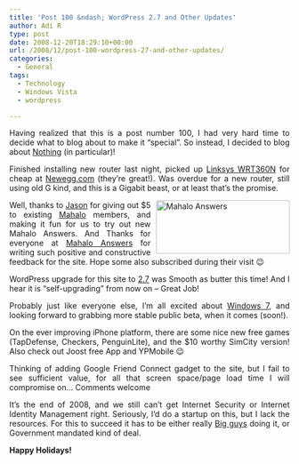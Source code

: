 ```yaml
---
title: 'Post 100 &ndash; WordPress 2.7 and Other Updates'
author: Adi R
type: post
date: 2008-12-20T18:29:10+00:00
url: /2008/12/post-100-wordpress-27-and-other-updates/
categories:
  - General
tags:
  - Technology
  - Windows Vista
  - wordpress

---
```

<p align="justify">
  Having realized that this is a post number 100, I had very hard time to decide what to blog about to make it “special”. So instead, I decided to blog about <a title="If Seinfeld can, so can I" href="http://www.imdb.com/title/tt0098904/" target="_blank">Nothing</a> (in particular)!
</p>

<p align="justify">
  Finished installing new router last night, picked up <a href="http://www.linksys.com/servlet/Satellite?c=L_CASupport_C2&childpagename=US%2FLayout&cid=1169671168465&pagename=Linksys%2FCommon%2FVisitorWrapper&displaypage=nodata" target="_blank">Linksys WRT360N</a> for cheap at <a href="http://www.newegg.com" target="_blank">Newegg.com</a> (they’re great!). Was overdue for a new router, still using old G kind, and this is a Gigabit beast, or at least that’s the promise.
</p>

<p align="justify">
  <a href="http://www.mahalo.com/answers/" target="_blank"><img title="Mahalo Answers" style="border-right: 0px; border-top: 0px; display: inline; margin: 0px 0px 0px 10px; border-left: 0px; border-bottom: 0px" height="96" alt="Mahalo Answers" src="https://i1.wp.com/www.adir1.com/uploads/2008/12/mahaloanswers.jpg?resize=240%2C96" width="240" align="right" border="0" data-recalc-dims="1" /></a> Well, thanks to <a href="http://www.mahalo.com/Jason_Calacanis" target="_blank">Jason</a> for giving out $5 to existing <a href="http://www.mahalo.com" target="_blank">Mahalo</a> members, and making it fun for us to try out new Mahalo Answers. And Thanks for everyone at <a href="http://www.mahalo.com/answers/web-design/do-you-like-my-personal-blog-site-adir1com-design-or-what-would-you-improvechange" target="_blank">Mahalo Answers</a> for writing such positive and constructive feedback for the site. Hope some also subscribed during their visit 😉
</p>

<p align="justify">
  WordPress upgrade for this site to <a href="http://wordpress.org/development/2008/12/coltrane/" target="_blank">2.7</a> was Smooth as butter this time! And I hear it is “self-upgrading” from now on – Great Job!
</p>

<p align="justify">
  Probably just like everyone else, I’m all excited about <a href="http://www.microsoft.com/windows/windows-7/" target="_blank">Windows 7</a>, and looking forward to grabbing more stable public beta, when it comes (soon!).
</p>

<p align="justify">
  On the ever improving iPhone platform, there are some nice new free games (TapDefense, Checkers, PenguinLite), and the $10 worthy SimCity version! Also check out Joost free App and YPMobile 😉
</p>

<p align="justify">
  Thinking of adding Google Friend Connect gadget to the site, but I fail to see sufficient value, for all that screen space/page load time I will compromise on&#8230; Comments welcome
</p>

<p align="justify">
  It’s the end of 2008, and we still can’t get Internet Security or Internet Identity Management right. Seriously, I’d do a startup on this, but I lack the resources. For this to succeed it has to be either really <a href="http://home.live.com" target="_blank">Big guys</a> doing it, or Government mandated kind of deal.
</p>

<p align="justify">
  <strong>Happy Holidays!</strong>
</p>
